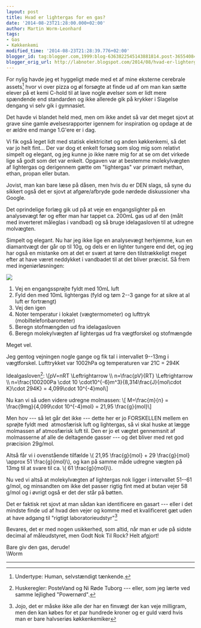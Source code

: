 ```yaml
---
layout: post
title: Hvad er lightergas for en gas?
date: '2014-08-23T21:28:00.000+02:00'
author: Martin Worm-Leonhard
tags:
- Gas
- Køkkenkemi
modified_time: '2014-08-23T21:28:39.776+02:00'
blogger_id: tag:blogger.com,1999:blog-6363822545143881814.post-3655408437145996104
blogger_orig_url: http://labnoter.blogspot.com/2014/08/hvad-er-lightergas-for-en-gas.html
---
```


For nylig havde jeg et hyggeligt møde med et af mine eksterne cerebrale
assets[^1] hvor vi over pizza og øl forsøgte at finde ud af om man kan
sætte elever på et kemi C-hold til at lave nogle øvelser som er lidt
mere spændende end standarden og ikke allerede gik på krykker i Slagelse
dengang vi selv gik i gymnasiet. 

Det havde vi blandet held med, men om
ikke andet så var det meget sjovt at grave sine gamle øvelsesrapporter
igennem for inspiration og opdage at de er ældre end mange 1.G'ere er i
dag.

Vi fik også leget lidt med statisk elektricitet og anden køkkenkemi, så
det var jo helt fint... Der var dog et enkelt forsøg som slog mig som
relativt simpelt og elegant, og jeg kunne jo ikke nære mig for at se om
det virkede lige så godt som det var enkelt. Opgaven var at bestemme
molekylvægten af lightergas og derigennem gætte om "lightergas" var
primært methan, ethan, propan eller butan.

Jovist, man kan bare læse på dåsen, men hvis du er DEN slags, så syne du
sikkert også det er sjovt at afgøre/afbryde gode nørdede diskussioner
vha Google.

Det oprindelige forlæg gik ud på at veje en engangslighter på en
analysevægt før og efter man har tappet ca. 200mL gas ud af den (målt
med inverteret måleglas i vandbad) og så bruge idelagasloven til at
udregne molvægten. 

Simpelt og elegant. Nu har jeg ikke lige en
analysevægt herhjemme, kun en diamantvægt der går op til 10g, og dels er
en lighter tungere end det, og jeg har også en mistanke om at det er
svært at tørre den tilstrækkeligt meget efter at have været neddykket i
vandbadet til at det bliver præcist. Så frem med ingeniørløsningen:


[![]({{site.url}}/images/-93iwTDTxNjY/U_jj1NFjrnI/AAAAAAAACcE/HPpnKMKzUuA/s1600/2014-08-22%2B23.22.34.jpg)]({{site.url}}/images/-93iwTDTxNjY/U_jj1NFjrnI/AAAAAAAACcE/HPpnKMKzUuA/s1600/2014-08-22%2B23.22.34.jpg)

1.  Vej en engangssprøjte fyldt med 10mL luft
2.  Fyld den med 10mL lightergas (fyld og tøm 2--3 gange for at sikre at
    al luft er fortrængt)
3.  Vej den igen
4.  Noter temperatur i lokalet (vægtermometer) og
    lufttryk (mobiltelefonbarometer)
5.  Beregn stofmængden ud fra idelagasloven
6.  Beregn molekylvægten af lightergas ud fra vægtforskel og stofmængde

Meget vel. 

Jeg gentog vejningen nogle gange og fik tal i intervallet 9--13mg i
vægtforskel. Lufttrykket var 1002hPa og temperaturen var 21C = 294K

Idealgasloven[^2]\: \\[pV=nRT \Leftrightarrow \\\\ n=\\frac{pV}{RT}
\Leftrightarrow \\\\ n=\frac{100200Pa \cdot 10 \cdot10^{-6}m^3}{8,314\frac{J}{mol\cdot K}\cdot 294K} =
4,099\cdot 10^{-4}mol\\]

Nu kan vi så uden videre udregne molmassen: \\[ M=\frac{m}{n} =
\frac{9mg}{4,099\\cdot 10^{-4}mol} = 21,95 \frac{g}{mol}\\]

Men hov --- så let går det ikke --- dette her er jo FORSKELLEN mellem en
sprøjte fyldt med  atmosfærisk luft og lightergas, så vi skal huske at
lægge molmassen af atmosfærisk luft til. Den er jo et vægtet gennemsnit
af molmasserne af alle de deltagende gasser --- og det bliver med ret god
præcision 29g/mol.

Altså får vi i ovenstående tilfælde \\( 21,95 \frac{g}{mol} + 29
\frac{g}{mol} \approx 51 \frac{g}{mol}\\), og kan på samme måde
udregne vægten på 13mg til at svare til ca. \\( 61 \frac{g}{mol}\\).

Nu ved vi altså at molekylvægten af lightergas nok ligger i intervallet
51--61 g/mol, og minsandten om ikke det passer rigtig fint med at butan
vejer 58 g/mol og i øvrigt også er det der står på bøtten. 

Det er faktisk ret sjovt at man sådan kan identificere en gasart --- eller
i det mindste finde ud af hvad den vejer og komme med et kvalificeret
gæt uden at have adgang til "rigtigt laboratorieudstyr"[^3]

Bevares, det er med nogen usikkerhed, som altid, når man er ude på
sidste decimal af måleudstyret, men Godt Nok Til Rock? Helt afgjort!

Bare giv den gas, derude!  
\\Worm

------------------------------------------------------------------------

[^1]: Undertype: Human, selvstændigt tænkende.

[^2]: Huskeregler: PosteVand og Ni Røde Tuborg --- eller, som jeg lærte
    ved samme lejlighed "Powernørd".

[^3]: Jojo, det er måske ikke alle der har en finvægt der kan veje
    milligram, men den kan købes for et par hundrede kroner og er guld værd
    hvis man er bare halvseriøs køkkenkemiker
